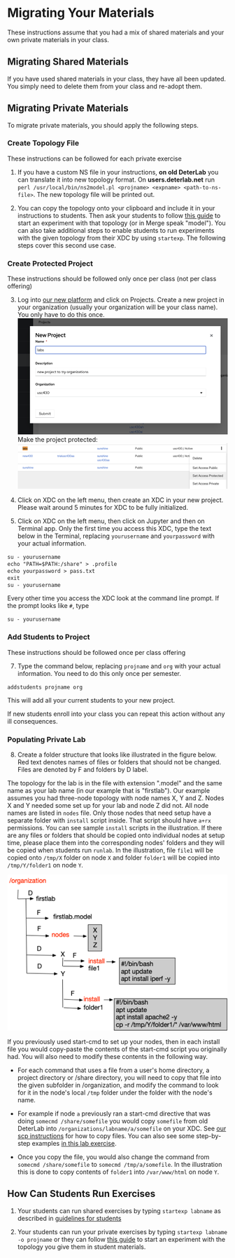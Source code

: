 # Migrating Your Materials

These instructions assume that you had a mix of shared materials and your own private materials in your class.

## Migrating Shared Materials

If you have used shared materials in your class, they have all been updated. You simply need to delete them from your class and re-adopt them.

## Migrating Private Materials

To migrate private materials, you should apply the following steps.

### Create Topology File

These instructions can be followed for each private exercise

   1. If you have a custom NS file in your instructions, **on old DeterLab** you can translate it into new topology format. On **users.deterlab.net** run `perl /usr/local/bin/ns2model.pl <projname> <expname> <path-to-ns-file>`. The new topology file will be printed out.
   
2. You can copy the topology onto your clipboard and include it in your instructions to students. Then ask your students to follow [this guide](https://mergetb.org/docs/experimentation/hello-world-gui/) to start an experiment with that topology (or in Merge speak "model"). You can also take additional steps to enable students to run experiments with the given topology from their XDC by using `startexp`. The following steps cover this second use case.

### Create Protected Project

These instructions should be followed only once per class (not per class offering)

3. Log into [our new platform](https://launch.mod.deterlab.net) and click on Projects. Create a new project in your organization (usually your organization will be your class name). You only have to do this once.
![](newproject.png)
Make the project protected:
![](protected.png)
4. Click on XDC on the left menu, then create an XDC in your new project. Please wait around 5 minutes for XDC to be fully initialized.

5. Click on XDC on the left menu, then click on Jupyter and then on Terminal app. Only the first time you access this XDC, type the text below in the Terminal, replacing `yourusername` and `yourpassword` with your actual information.
```
su - yourusername
echo "PATH=$PATH:/share" > .profile
echo yourpassword > pass.txt
exit
su - yourusername
```
Every other time you access the XDC look at the command line prompt. If the prompt looks like `#`, type
```
su - yourusername
```

### Add Students to Project

These instructions should be followed once per class offering

7. Type the command below, replacing `projname` and `org` with your actual information. You need to do this only once per semester.
  ```
  addstudents projname org
  ```

This will add all your current students to your new project.

If new students enroll into your class you can repeat this action without any ill consequences.


### Populating Private Lab

8. Create a folder structure that looks like illustrated in the figure below. Red text denotes names of files or folders that should not be changed. Files are denoted by F and folders by D label. 

The topology for the lab is in the file with extension ".model" and the same name as your lab name (in our example that is "firstlab"). Our example assumes you had three-node topology with node names X, Y and Z. Nodes X and Y needed some set up for your lab and node Z did not. All node names are listed in `nodes` file. Only those nodes that need setup have a separate folder with `install` script inside. That script should have `a+rx` permissions. You can see sample `install` scripts in the illustration. If there are any files or folders that should be copied onto individual nodes at setup time, please place them into the corresponding nodes' folders and they will be copied when students run `runlab`. In the illustration, file `file1` will be copied onto `/tmp/X` folder on node `X` and folder `folder1` will be copied into `/tmp/Y/folder1` on node `Y`.

![](folderstruct.png)

If you previously used start-cmd to set up your nodes, then in each install file you would copy-paste the contents of the start-cmd script you originally had. You will also need to modify these contents in the following way.

  * For each command that uses a file from a user's home directory, a project directory or /share directory, you will need to copy that file into the given subfolder in /organization, and modify the command to look for it in the node's local `/tmp` folder under the folder with the node's name.

  * For example if node `a` previously ran a start-cmd directive that was doing `somecmd /share/somefile` you would copy `somefile` from old DeterLab into `/organizations/labname/a/somefile` on your XDC. See [our scp instructions](https://mergetb.org/docs/experimentation/xdc/#copying-files-to-or-from-your-xdc) for how to copy files. You can also see some step-by-step examples [in this lab exercise](https://www.isi.deterlab.net/file.php?file=/share/education/twonode/html).

  * Once you copy the file, you would also change the command from `somecmd /share/somefile` to `somecmd /tmp/a/somefile`. In the illustration this is done to copy contents of `folder1` into `/var/www/html` on node `Y`.

## How Can Students Run Exercises

1. Your students can run shared exercises by typing `startexp labname` as described in [guidelines for students](https://mergetb.org/docs/experimentation/classes/#working-on-assignments)

1. Your students can run your private exercises by typing `startexp labname -o projname` or they can follow [this guide](https://mergetb.org/docs/experimentation/hello-world-gui/) to start an experiment with the topology you give them in student materials.
